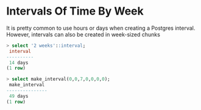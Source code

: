 # Intervals Of Time By Week

It is pretty common to use hours or days when creating a Postgres interval. However, intervals can also be created in week-sized chunks

```sql
> select '2 weeks'::interval;
 interval
----------
 14 days
(1 row)

> select make_interval(0,0,7,0,0,0,0);
 make_interval
---------------
 49 days
(1 row)
```

